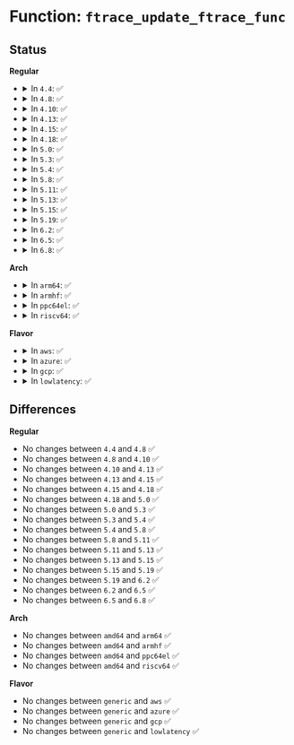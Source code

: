 # Function: <code>ftrace_update_ftrace_func</code>

## Status
<b>Regular</b>
<ul>
<li>
<details>
<summary>In <code>4.4</code>: ✅</summary>

```c
int ftrace_update_ftrace_func(ftrace_func_t func);
```

**Collision:** Unique Global

**Inline:** No

**Transformation:** False

**Instances:**

```
In arch/x86/kernel/ftrace.c (ffffffff8105aeb0)
Location: arch/x86/kernel/ftrace.c:249
Inline: False
Direct callers:
  - kernel/trace/ftrace.c:ftrace_modify_all_code
  - kernel/trace/ftrace.c:ftrace_modify_all_code
```
**Symbols:**

```
ffffffff8105aeb0-ffffffff8105af13: ftrace_update_ftrace_func (STB_GLOBAL)
```
</details>
</li>
<li>
<details>
<summary>In <code>4.8</code>: ✅</summary>

```c
int ftrace_update_ftrace_func(ftrace_func_t func);
```

**Collision:** Unique Global

**Inline:** No

**Transformation:** False

**Instances:**

```
In arch/x86/kernel/ftrace.c (ffffffff8105af60)
Location: arch/x86/kernel/ftrace.c:252
Inline: False
Direct callers:
  - kernel/trace/ftrace.c:ftrace_modify_all_code
  - kernel/trace/ftrace.c:ftrace_modify_all_code
```
**Symbols:**

```
ffffffff8105af60-ffffffff8105afc3: ftrace_update_ftrace_func (STB_GLOBAL)
```
</details>
</li>
<li>
<details>
<summary>In <code>4.10</code>: ✅</summary>

```c
int ftrace_update_ftrace_func(ftrace_func_t func);
```

**Collision:** Unique Global

**Inline:** No

**Transformation:** False

**Instances:**

```
In arch/x86/kernel/ftrace.c (ffffffff8105dda0)
Location: arch/x86/kernel/ftrace.c:252
Inline: False
Direct callers:
  - kernel/trace/ftrace.c:ftrace_modify_all_code
  - kernel/trace/ftrace.c:ftrace_modify_all_code
```
**Symbols:**

```
ffffffff8105dda0-ffffffff8105de03: ftrace_update_ftrace_func (STB_GLOBAL)
```
</details>
</li>
<li>
<details>
<summary>In <code>4.13</code>: ✅</summary>

```c
int ftrace_update_ftrace_func(ftrace_func_t func);
```

**Collision:** Unique Global

**Inline:** No

**Transformation:** False

**Instances:**

```
In arch/x86/kernel/ftrace.c (ffffffff8105d430)
Location: arch/x86/kernel/ftrace.c:252
Inline: False
Direct callers:
  - kernel/trace/ftrace.c:ftrace_modify_all_code
  - kernel/trace/ftrace.c:ftrace_modify_all_code
```
**Symbols:**

```
ffffffff8105d430-ffffffff8105d493: ftrace_update_ftrace_func (STB_GLOBAL)
```
</details>
</li>
<li>
<details>
<summary>In <code>4.15</code>: ✅</summary>

```c
int ftrace_update_ftrace_func(ftrace_func_t func);
```

**Collision:** Unique Global

**Inline:** No

**Transformation:** False

**Instances:**

```
In arch/x86/kernel/ftrace.c (ffffffff810610f0)
Location: arch/x86/kernel/ftrace.c:253
Inline: False
Direct callers:
  - kernel/trace/ftrace.c:ftrace_modify_all_code
  - kernel/trace/ftrace.c:ftrace_modify_all_code
```
**Symbols:**

```
ffffffff810610f0-ffffffff81061153: ftrace_update_ftrace_func (STB_GLOBAL)
```
</details>
</li>
<li>
<details>
<summary>In <code>4.18</code>: ✅</summary>

```c
int ftrace_update_ftrace_func(ftrace_func_t func);
```

**Collision:** Unique Global

**Inline:** No

**Transformation:** False

**Instances:**

```
In arch/x86/kernel/ftrace.c (ffffffff81064210)
Location: arch/x86/kernel/ftrace.c:253
Inline: False
Direct callers:
  - kernel/trace/ftrace.c:ftrace_modify_all_code
  - kernel/trace/ftrace.c:ftrace_modify_all_code
```
**Symbols:**

```
ffffffff81064210-ffffffff81064276: ftrace_update_ftrace_func (STB_GLOBAL)
```
</details>
</li>
<li>
<details>
<summary>In <code>5.0</code>: ✅</summary>

```c
int ftrace_update_ftrace_func(ftrace_func_t func);
```

**Collision:** Unique Global

**Inline:** No

**Transformation:** False

**Instances:**

```
In arch/x86/kernel/ftrace.c (ffffffff81069ec0)
Location: arch/x86/kernel/ftrace.c:256
Inline: False
Direct callers:
  - kernel/trace/ftrace.c:ftrace_modify_all_code
  - kernel/trace/ftrace.c:ftrace_modify_all_code
```
**Symbols:**

```
ffffffff81069ec0-ffffffff81069f18: ftrace_update_ftrace_func (STB_GLOBAL)
```
</details>
</li>
<li>
<details>
<summary>In <code>5.3</code>: ✅</summary>

```c
int ftrace_update_ftrace_func(ftrace_func_t func);
```

**Collision:** Unique Global

**Inline:** No

**Transformation:** False

**Instances:**

```
In arch/x86/kernel/ftrace.c (ffffffff8106d750)
Location: arch/x86/kernel/ftrace.c:268
Inline: False
Direct callers:
  - kernel/trace/ftrace.c:ftrace_modify_all_code
  - kernel/trace/ftrace.c:ftrace_modify_all_code
```
**Symbols:**

```
ffffffff8106d750-ffffffff8106d7af: ftrace_update_ftrace_func (STB_GLOBAL)
```
</details>
</li>
<li>
<details>
<summary>In <code>5.4</code>: ✅</summary>

```c
int ftrace_update_ftrace_func(ftrace_func_t func);
```

**Collision:** Unique Global

**Inline:** No

**Transformation:** False

**Instances:**

```
In arch/x86/kernel/ftrace.c (ffffffff8106ed70)
Location: arch/x86/kernel/ftrace.c:268
Inline: False
Direct callers:
  - kernel/trace/ftrace.c:ftrace_modify_all_code
  - kernel/trace/ftrace.c:ftrace_modify_all_code
```
**Symbols:**

```
ffffffff8106ed70-ffffffff8106edcf: ftrace_update_ftrace_func (STB_GLOBAL)
```
</details>
</li>
<li>
<details>
<summary>In <code>5.8</code>: ✅</summary>

```c
int ftrace_update_ftrace_func(ftrace_func_t func);
```

**Collision:** Unique Global

**Inline:** No

**Transformation:** False

**Instances:**

```
In arch/x86/kernel/ftrace.c (ffffffff81076160)
Location: arch/x86/kernel/ftrace.c:178
Inline: False
Direct callers:
  - kernel/trace/ftrace.c:ftrace_modify_all_code
  - kernel/trace/ftrace.c:ftrace_modify_all_code
```
**Symbols:**

```
ffffffff81076160-ffffffff810761ce: ftrace_update_ftrace_func (STB_GLOBAL)
```
</details>
</li>
<li>
<details>
<summary>In <code>5.11</code>: ✅</summary>

```c
int ftrace_update_ftrace_func(ftrace_func_t func);
```

**Collision:** Unique Global

**Inline:** No

**Transformation:** False

**Instances:**

```
In arch/x86/kernel/ftrace.c (ffffffff81076790)
Location: arch/x86/kernel/ftrace.c:178
Inline: False
Direct callers:
  - kernel/trace/ftrace.c:ftrace_modify_all_code
  - kernel/trace/ftrace.c:ftrace_modify_all_code
```
**Symbols:**

```
ffffffff81076790-ffffffff810767fe: ftrace_update_ftrace_func (STB_GLOBAL)
```
</details>
</li>
<li>
<details>
<summary>In <code>5.13</code>: ✅</summary>

```c
int ftrace_update_ftrace_func(ftrace_func_t func);
```

**Collision:** Unique Global

**Inline:** No

**Transformation:** False

**Instances:**

```
In arch/x86/kernel/ftrace.c (ffffffff81077200)
Location: arch/x86/kernel/ftrace.c:178
Inline: False
Direct callers:
  - kernel/trace/ftrace.c:ftrace_modify_all_code
  - kernel/trace/ftrace.c:ftrace_modify_all_code
```
**Symbols:**

```
ffffffff81077200-ffffffff8107726e: ftrace_update_ftrace_func (STB_GLOBAL)
```
</details>
</li>
<li>
<details>
<summary>In <code>5.15</code>: ✅</summary>

```c
int ftrace_update_ftrace_func(ftrace_func_t func);
```

**Collision:** Unique Global

**Inline:** No

**Transformation:** False

**Instances:**

```
In arch/x86/kernel/ftrace.c (ffffffff81084a00)
Location: arch/x86/kernel/ftrace.c:178
Inline: False
Direct callers:
  - kernel/trace/ftrace.c:ftrace_modify_all_code
  - kernel/trace/ftrace.c:ftrace_modify_all_code
```
**Symbols:**

```
ffffffff81084a00-ffffffff81084a6e: ftrace_update_ftrace_func (STB_GLOBAL)
```
</details>
</li>
<li>
<details>
<summary>In <code>5.19</code>: ✅</summary>

```c
int ftrace_update_ftrace_func(ftrace_func_t func);
```

**Collision:** Unique Global

**Inline:** No

**Transformation:** False

**Instances:**

```
In arch/x86/kernel/ftrace.c (ffffffff81094b60)
Location: arch/x86/kernel/ftrace.c:177
Inline: False
Direct callers:
  - kernel/trace/ftrace.c:ftrace_modify_all_code
  - kernel/trace/ftrace.c:ftrace_modify_all_code
```
**Symbols:**

```
ffffffff81094b60-ffffffff81094beb: ftrace_update_ftrace_func (STB_GLOBAL)
```
</details>
</li>
<li>
<details>
<summary>In <code>6.2</code>: ✅</summary>

```c
int ftrace_update_ftrace_func(ftrace_func_t func);
```

**Collision:** Unique Global

**Inline:** No

**Transformation:** False

**Instances:**

```
In arch/x86/kernel/ftrace.c (ffffffff810aa5b0)
Location: arch/x86/kernel/ftrace.c:181
Inline: False
Direct callers:
  - kernel/trace/ftrace.c:ftrace_modify_all_code
  - kernel/trace/ftrace.c:ftrace_modify_all_code
```
**Symbols:**

```
ffffffff810aa5b0-ffffffff810aa63b: ftrace_update_ftrace_func (STB_GLOBAL)
```
</details>
</li>
<li>
<details>
<summary>In <code>6.5</code>: ✅</summary>

```c
int ftrace_update_ftrace_func(ftrace_func_t func);
```

**Collision:** Unique Global

**Inline:** No

**Transformation:** False

**Instances:**

```
In arch/x86/kernel/ftrace.c (ffffffff810ad970)
Location: arch/x86/kernel/ftrace.c:181
Inline: False
Direct callers:
  - kernel/trace/ftrace.c:ftrace_modify_all_code
  - kernel/trace/ftrace.c:ftrace_modify_all_code
```
**Symbols:**

```
ffffffff810ad970-ffffffff810ad9fb: ftrace_update_ftrace_func (STB_GLOBAL)
```
</details>
</li>
<li>
<details>
<summary>In <code>6.8</code>: ✅</summary>

```c
int ftrace_update_ftrace_func(ftrace_func_t func);
```

**Collision:** Unique Global

**Inline:** No

**Transformation:** False

**Instances:**

```
In arch/x86/kernel/ftrace.c (ffffffff810b44f0)
Location: arch/x86/kernel/ftrace.c:181
Inline: False
Direct callers:
  - kernel/trace/ftrace.c:ftrace_modify_all_code
  - kernel/trace/ftrace.c:ftrace_modify_all_code
```
**Symbols:**

```
ffffffff810b44f0-ffffffff810b457b: ftrace_update_ftrace_func (STB_GLOBAL)
```
</details>
</li>
</ul>
<b>Arch</b>
<ul>
<li>
<details>
<summary>In <code>arm64</code>: ✅</summary>

```c
int ftrace_update_ftrace_func(ftrace_func_t func);
```

**Collision:** Unique Global

**Inline:** No

**Transformation:** False

**Instances:**

```
In arch/arm64/kernel/ftrace.c (ffff8000100a1898)
Location: arch/arm64/kernel/ftrace.c:53
Inline: False
Direct callers:
  - kernel/trace/ftrace.c:ftrace_modify_all_code
  - kernel/trace/ftrace.c:ftrace_modify_all_code
```
**Symbols:**

```
ffff8000100a1898-ffff8000100a18dc: ftrace_update_ftrace_func (STB_GLOBAL)
```
</details>
</li>
<li>
<details>
<summary>In <code>armhf</code>: ✅</summary>

```c
int ftrace_update_ftrace_func(ftrace_func_t func);
```

**Collision:** Unique Global

**Inline:** No

**Transformation:** False

**Instances:**

```
In arch/arm/kernel/ftrace.c (c0314e3c)
Location: arch/arm/kernel/ftrace.c:108
Inline: False
Direct callers:
  - kernel/trace/ftrace.c:ftrace_modify_all_code
  - kernel/trace/ftrace.c:ftrace_modify_all_code
```
**Symbols:**

```
c0314e3c-c0314ec0: ftrace_update_ftrace_func (STB_GLOBAL)
```
</details>
</li>
<li>
<details>
<summary>In <code>ppc64el</code>: ✅</summary>

```c
int ftrace_update_ftrace_func(ftrace_func_t func);
```

**Collision:** Unique Global

**Inline:** No

**Transformation:** False

**Instances:**

```
In arch/powerpc/kernel/trace/ftrace.c (c000000000073db0)
Location: arch/powerpc/kernel/trace/ftrace.c:834
Inline: False
Direct callers:
  - kernel/trace/ftrace.c:ftrace_modify_all_code
  - kernel/trace/ftrace.c:ftrace_modify_all_code
```
**Symbols:**

```
c000000000073db0-c000000000073e74: ftrace_update_ftrace_func (STB_GLOBAL)
```
</details>
</li>
<li>
<details>
<summary>In <code>riscv64</code>: ✅</summary>

```c
int ftrace_update_ftrace_func(ftrace_func_t func);
```

**Collision:** Unique Global

**Inline:** No

**Transformation:** False

**Instances:**

```
In arch/riscv/kernel/ftrace.c (ffffffe0000b9076)
Location: arch/riscv/kernel/ftrace.c:91
Inline: False
Direct callers:
  - kernel/trace/ftrace.c:ftrace_modify_all_code
  - kernel/trace/ftrace.c:ftrace_modify_all_code
```
**Symbols:**

```
ffffffe0000b9076-ffffffe0000b90c0: ftrace_update_ftrace_func (STB_GLOBAL)
```
</details>
</li>
</ul>
<b>Flavor</b>
<ul>
<li>
<details>
<summary>In <code>aws</code>: ✅</summary>

```c
int ftrace_update_ftrace_func(ftrace_func_t func);
```

**Collision:** Unique Global

**Inline:** No

**Transformation:** False

**Instances:**

```
In arch/x86/kernel/ftrace.c (ffffffff8106dd10)
Location: arch/x86/kernel/ftrace.c:268
Inline: False
Direct callers:
  - kernel/trace/ftrace.c:ftrace_modify_all_code
  - kernel/trace/ftrace.c:ftrace_modify_all_code
```
**Symbols:**

```
ffffffff8106dd10-ffffffff8106dd6f: ftrace_update_ftrace_func (STB_GLOBAL)
```
</details>
</li>
<li>
<details>
<summary>In <code>azure</code>: ✅</summary>

```c
int ftrace_update_ftrace_func(ftrace_func_t func);
```

**Collision:** Unique Global

**Inline:** No

**Transformation:** False

**Instances:**

```
In arch/x86/kernel/ftrace.c (ffffffff8105e130)
Location: arch/x86/kernel/ftrace.c:268
Inline: False
Direct callers:
  - kernel/trace/ftrace.c:ftrace_modify_all_code
  - kernel/trace/ftrace.c:ftrace_modify_all_code
```
**Symbols:**

```
ffffffff8105e130-ffffffff8105e18f: ftrace_update_ftrace_func (STB_GLOBAL)
```
</details>
</li>
<li>
<details>
<summary>In <code>gcp</code>: ✅</summary>

```c
int ftrace_update_ftrace_func(ftrace_func_t func);
```

**Collision:** Unique Global

**Inline:** No

**Transformation:** False

**Instances:**

```
In arch/x86/kernel/ftrace.c (ffffffff8106e1c0)
Location: arch/x86/kernel/ftrace.c:268
Inline: False
Direct callers:
  - kernel/trace/ftrace.c:ftrace_modify_all_code
  - kernel/trace/ftrace.c:ftrace_modify_all_code
```
**Symbols:**

```
ffffffff8106e1c0-ffffffff8106e21f: ftrace_update_ftrace_func (STB_GLOBAL)
```
</details>
</li>
<li>
<details>
<summary>In <code>lowlatency</code>: ✅</summary>

```c
int ftrace_update_ftrace_func(ftrace_func_t func);
```

**Collision:** Unique Global

**Inline:** No

**Transformation:** False

**Instances:**

```
In arch/x86/kernel/ftrace.c (ffffffff81070440)
Location: arch/x86/kernel/ftrace.c:268
Inline: False
Direct callers:
  - kernel/trace/ftrace.c:ftrace_modify_all_code
  - kernel/trace/ftrace.c:ftrace_modify_all_code
```
**Symbols:**

```
ffffffff81070440-ffffffff8107049f: ftrace_update_ftrace_func (STB_GLOBAL)
```
</details>
</li>
</ul>

## Differences
<b>Regular</b>
<ul>
<li>
No changes between <code>4.4</code> and <code>4.8</code> ✅
</li>
<li>
No changes between <code>4.8</code> and <code>4.10</code> ✅
</li>
<li>
No changes between <code>4.10</code> and <code>4.13</code> ✅
</li>
<li>
No changes between <code>4.13</code> and <code>4.15</code> ✅
</li>
<li>
No changes between <code>4.15</code> and <code>4.18</code> ✅
</li>
<li>
No changes between <code>4.18</code> and <code>5.0</code> ✅
</li>
<li>
No changes between <code>5.0</code> and <code>5.3</code> ✅
</li>
<li>
No changes between <code>5.3</code> and <code>5.4</code> ✅
</li>
<li>
No changes between <code>5.4</code> and <code>5.8</code> ✅
</li>
<li>
No changes between <code>5.8</code> and <code>5.11</code> ✅
</li>
<li>
No changes between <code>5.11</code> and <code>5.13</code> ✅
</li>
<li>
No changes between <code>5.13</code> and <code>5.15</code> ✅
</li>
<li>
No changes between <code>5.15</code> and <code>5.19</code> ✅
</li>
<li>
No changes between <code>5.19</code> and <code>6.2</code> ✅
</li>
<li>
No changes between <code>6.2</code> and <code>6.5</code> ✅
</li>
<li>
No changes between <code>6.5</code> and <code>6.8</code> ✅
</li>
</ul>
<b>Arch</b>
<ul>
<li>
No changes between <code>amd64</code> and <code>arm64</code> ✅
</li>
<li>
No changes between <code>amd64</code> and <code>armhf</code> ✅
</li>
<li>
No changes between <code>amd64</code> and <code>ppc64el</code> ✅
</li>
<li>
No changes between <code>amd64</code> and <code>riscv64</code> ✅
</li>
</ul>
<b>Flavor</b>
<ul>
<li>
No changes between <code>generic</code> and <code>aws</code> ✅
</li>
<li>
No changes between <code>generic</code> and <code>azure</code> ✅
</li>
<li>
No changes between <code>generic</code> and <code>gcp</code> ✅
</li>
<li>
No changes between <code>generic</code> and <code>lowlatency</code> ✅
</li>
</ul>
